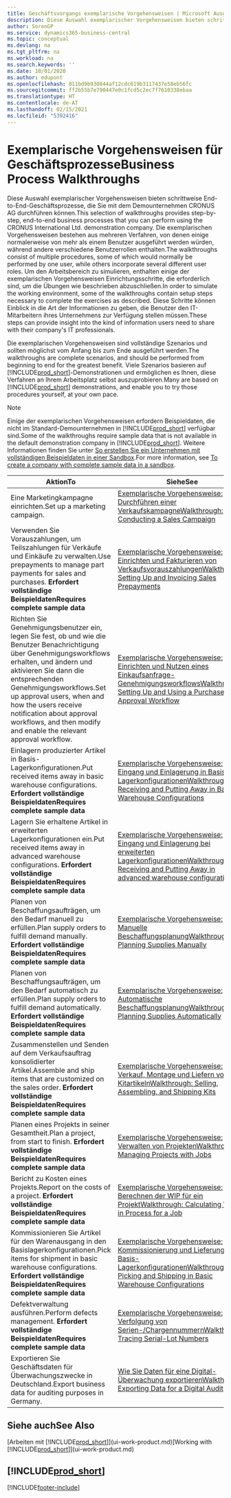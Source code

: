 ```yaml
---
title: Geschäftsvorgangs exemplarische Vorgehensweisen | Microsoft Ausgleich.
description: Diese Auswahl exemplarischer Vorgehensweisen bieten schrittweise End-to-End-Geschäftsprozesse, die Sie mit dem Demounternehmen CRONUS AG durchführen können.
author: SorenGP
ms.service: dynamics365-business-central
ms.topic: conceptual
ms.devlang: na
ms.tgt_pltfrm: na
ms.workload: na
ms.search.keywords: ''
ms.date: 10/01/2020
ms.author: edupont
ms.openlocfilehash: 011bd9b930844af12cdc619b3117437e58eb56fc
ms.sourcegitcommit: ff2b55b7e790447e0c1fcd5c2ec7f7610338ebaa
ms.translationtype: HT
ms.contentlocale: de-AT
ms.lasthandoff: 02/15/2021
ms.locfileid: "5392416"
---
```

# <a name="business-process-walkthroughs"></a><span data-ttu-id="a5c7b-103">Exemplarische Vorgehensweisen für Geschäftsprozesse</span><span class="sxs-lookup"><span data-stu-id="a5c7b-103">Business Process Walkthroughs</span></span>

<span data-ttu-id="a5c7b-104">Diese Auswahl exemplarischer Vorgehensweisen bieten schrittweise End-to-End-Geschäftsprozesse, die Sie mit dem Demounternehmen CRONUS AG durchführen können.</span><span class="sxs-lookup"><span data-stu-id="a5c7b-104">This selection of walkthroughs provides step-by-step, end-to-end business processes that you can perform using the CRONUS International Ltd. demonstration company.</span></span> <span data-ttu-id="a5c7b-105">Die exemplarischen Vorgehensweisen bestehen aus mehreren Verfahren, von denen einige normalerweise von mehr als einem Benutzer ausgeführt werden würden, während andere verschiedene Benutzerrollen enthalten.</span><span class="sxs-lookup"><span data-stu-id="a5c7b-105">The walkthroughs consist of multiple procedures, some of which would normally be performed by one user, while others incorporate several different user roles.</span></span> <span data-ttu-id="a5c7b-106">Um den Arbeitsbereich zu simulieren, enthalten einige der exemplarischen Vorgehensweisen Einrichtungsschritte, die erforderlich sind, um die Übungen wie beschrieben abzuschließen.</span><span class="sxs-lookup"><span data-stu-id="a5c7b-106">In order to simulate the working environment, some of the walkthroughs contain setup steps necessary to complete the exercises as described.</span></span> <span data-ttu-id="a5c7b-107">Diese Schritte können Einblick in die Art der Informationen zu geben, die Benutzer den IT-Mitarbeitern ihres Unternehmens zur Verfügung stellen müssen.</span><span class="sxs-lookup"><span data-stu-id="a5c7b-107">These steps can provide insight into the kind of information users need to share with their company's IT professionals.</span></span>  

 <span data-ttu-id="a5c7b-108">Die exemplarischen Vorgehensweisen sind vollständige Szenarios und sollten möglichst vom Anfang bis zum Ende ausgeführt werden.</span><span class="sxs-lookup"><span data-stu-id="a5c7b-108">The walkthroughs are complete scenarios, and should be performed from beginning to end for the greatest benefit.</span></span> <span data-ttu-id="a5c7b-109">Viele Szenarios basieren auf [!INCLUDE[prod_short](includes/prod_short.md)]-Demonstrationen und ermöglichen es Ihnen, diese Verfahren an Ihrem Arbeitsplatz selbst auszuprobieren.</span><span class="sxs-lookup"><span data-stu-id="a5c7b-109">Many are based on [!INCLUDE[prod_short](includes/prod_short.md)] demonstrations, and enable you to try those procedures yourself, at your own pace.</span></span>  

> [!NOTE]
> <span data-ttu-id="a5c7b-110">Einige der exemplarischen Vorgehensweisen erfordern Beispieldaten, die nicht im Standard-Demounternehmen in [!INCLUDE[prod_short](includes/prod_short.md)] verfügbar sind.</span><span class="sxs-lookup"><span data-stu-id="a5c7b-110">Some of the walkthroughs require sample data that is not available in the default demonstration company in [!INCLUDE[prod_short](includes/prod_short.md)].</span></span> <span data-ttu-id="a5c7b-111">Weitere Informationen finden Sie unter [So erstellen Sie ein Unternehmen mit vollständigen Beispieldaten in einer Sandbox](across-how-create-sandbox-environment.md#to-create-a-company-with-complete-sample-data-in-a-sandbox).</span><span class="sxs-lookup"><span data-stu-id="a5c7b-111">For more information, see [To create a company with complete sample data in a sandbox](across-how-create-sandbox-environment.md#to-create-a-company-with-complete-sample-data-in-a-sandbox).</span></span>

|<span data-ttu-id="a5c7b-112">Aktion</span><span class="sxs-lookup"><span data-stu-id="a5c7b-112">To</span></span>|<span data-ttu-id="a5c7b-113">Siehe</span><span class="sxs-lookup"><span data-stu-id="a5c7b-113">See</span></span>|  
|--------|---------|  
|<span data-ttu-id="a5c7b-114">Eine Marketingkampagne einrichten.</span><span class="sxs-lookup"><span data-stu-id="a5c7b-114">Set up a marketing campaign.</span></span>|[<span data-ttu-id="a5c7b-115">Exemplarische Vorgehensweise: Durchführen einer Verkaufskampagne</span><span class="sxs-lookup"><span data-stu-id="a5c7b-115">Walkthrough: Conducting a Sales Campaign</span></span>](walkthrough-conducting-a-sales-campaign.md)|  
|<span data-ttu-id="a5c7b-116">Verwenden Sie Vorauszahlungen, um Teilszahlungen für Verkäufe und Einkäufe zu verwalten.</span><span class="sxs-lookup"><span data-stu-id="a5c7b-116">Use prepayments to manage part payments for sales and purchases.</span></span> <span data-ttu-id="a5c7b-117">**Erfordert vollständige Beispieldaten**</span><span class="sxs-lookup"><span data-stu-id="a5c7b-117">**Requires complete sample data**</span></span> |[<span data-ttu-id="a5c7b-118">Exemplarische Vorgehensweise: Einrichten und Fakturieren von Verkaufsvorauszahlungen</span><span class="sxs-lookup"><span data-stu-id="a5c7b-118">Walkthrough: Setting Up and Invoicing Sales Prepayments</span></span>](walkthrough-setting-up-and-invoicing-sales-prepayments.md)|  
|<span data-ttu-id="a5c7b-119">Richten Sie Genehmigungsbenutzer ein, legen Sie fest, ob und wie die Benutzer Benachrichtigung über Genehmigungsworkflows erhalten, und ändern und aktivieren Sie dann die entsprechenden Genehmigungsworkflows.</span><span class="sxs-lookup"><span data-stu-id="a5c7b-119">Set up approval users, when and how the users receive notification about approval workflows, and then modify and enable the relevant approval workflow.</span></span>|[<span data-ttu-id="a5c7b-120">Exemplarische Vorgehensweise: Einrichten und Nutzen eines Einkaufsanfrage-Genehmigungsworkflows</span><span class="sxs-lookup"><span data-stu-id="a5c7b-120">Walkthrough: Setting Up and Using a Purchase Approval Workflow</span></span>](walkthrough-setting-up-and-using-a-purchase-approval-workflow.md)|  
|<span data-ttu-id="a5c7b-121">Einlagern produzierter Artikel in Basis-Lagerkonfigurationen.</span><span class="sxs-lookup"><span data-stu-id="a5c7b-121">Put received items away in basic warehouse configurations.</span></span> <span data-ttu-id="a5c7b-122">**Erfordert vollständige Beispieldaten**</span><span class="sxs-lookup"><span data-stu-id="a5c7b-122">**Requires complete sample data**</span></span>|[<span data-ttu-id="a5c7b-123">Exemplarische Vorgehensweise: Eingang und Einlagerung in Basis-Lagerkonfigurationen</span><span class="sxs-lookup"><span data-stu-id="a5c7b-123">Walkthrough: Receiving and Putting Away in Basic Warehouse Configurations</span></span>](walkthrough-receiving-and-putting-away-in-basic-warehousing.md)|  
|<span data-ttu-id="a5c7b-124">Lagern Sie erhaltene Artikel in erweiterten Lagerkonfigurationen ein.</span><span class="sxs-lookup"><span data-stu-id="a5c7b-124">Put received items away in advanced warehouse configurations.</span></span> <span data-ttu-id="a5c7b-125">**Erfordert vollständige Beispieldaten**</span><span class="sxs-lookup"><span data-stu-id="a5c7b-125">**Requires complete sample data**</span></span>|[<span data-ttu-id="a5c7b-126">Exemplarische Vorgehensweise: Eingang und Einlagerung bei erweiterten Lagerkonfigurationen</span><span class="sxs-lookup"><span data-stu-id="a5c7b-126">Walkthrough: Receiving and Putting Away in advanced warehouse configurations</span></span>](walkthrough-receiving-and-putting-away-in-advanced-warehousing.md)|  
|<span data-ttu-id="a5c7b-127">Planen von Beschaffungsaufträgen, um den Bedarf manuell zu erfüllen.</span><span class="sxs-lookup"><span data-stu-id="a5c7b-127">Plan supply orders to fulfill demand manually.</span></span> <span data-ttu-id="a5c7b-128">**Erfordert vollständige Beispieldaten**</span><span class="sxs-lookup"><span data-stu-id="a5c7b-128">**Requires complete sample data**</span></span>|[<span data-ttu-id="a5c7b-129">Exemplarische Vorgehensweise: Manuelle Beschaffungsplanung</span><span class="sxs-lookup"><span data-stu-id="a5c7b-129">Walkthrough: Planning Supplies Manually</span></span>](walkthrough-planning-supplies-manually.md)|  
|<span data-ttu-id="a5c7b-130">Planen von Beschaffungsaufträgen, um den Bedarf automatisch zu erfüllen.</span><span class="sxs-lookup"><span data-stu-id="a5c7b-130">Plan supply orders to fulfill demand automatically.</span></span> <span data-ttu-id="a5c7b-131">**Erfordert vollständige Beispieldaten**</span><span class="sxs-lookup"><span data-stu-id="a5c7b-131">**Requires complete sample data**</span></span>|[<span data-ttu-id="a5c7b-132">Exemplarische Vorgehensweise: Automatische Beschaffungsplanung</span><span class="sxs-lookup"><span data-stu-id="a5c7b-132">Walkthrough: Planning Supplies Automatically</span></span>](walkthrough-planning-supplies-automatically.md)|  
|<span data-ttu-id="a5c7b-133">Zusammenstellen und Senden auf dem Verkaufsauftrag konsolidierter Artikel.</span><span class="sxs-lookup"><span data-stu-id="a5c7b-133">Assemble and ship items that are customized on the sales order.</span></span> <span data-ttu-id="a5c7b-134">**Erfordert vollständige Beispieldaten**</span><span class="sxs-lookup"><span data-stu-id="a5c7b-134">**Requires complete sample data**</span></span>|[<span data-ttu-id="a5c7b-135">Exemplarische Vorgehensweise: Verkauf, Montage und Liefern von Kitartikeln</span><span class="sxs-lookup"><span data-stu-id="a5c7b-135">Walkthrough: Selling, Assembling, and Shipping Kits</span></span>](walkthrough-selling-assembling-and-shipping-kits.md)|  
|<span data-ttu-id="a5c7b-136">Planen eines Projekts in seiner Gesamtheit.</span><span class="sxs-lookup"><span data-stu-id="a5c7b-136">Plan a project, from start to finish.</span></span> <span data-ttu-id="a5c7b-137">**Erfordert vollständige Beispieldaten**</span><span class="sxs-lookup"><span data-stu-id="a5c7b-137">**Requires complete sample data**</span></span>|[<span data-ttu-id="a5c7b-138">Exemplarische Vorgehensweise: Verwalten von Projekten</span><span class="sxs-lookup"><span data-stu-id="a5c7b-138">Walkthrough: Managing Projects with Jobs</span></span>](walkthrough-managing-projects-with-jobs.md)|  
|<span data-ttu-id="a5c7b-139">Bericht zu Kosten eines Projekts.</span><span class="sxs-lookup"><span data-stu-id="a5c7b-139">Report on the costs of a project.</span></span> <span data-ttu-id="a5c7b-140">**Erfordert vollständige Beispieldaten**</span><span class="sxs-lookup"><span data-stu-id="a5c7b-140">**Requires complete sample data**</span></span>|[<span data-ttu-id="a5c7b-141">Exemplarische Vorgehensweise: Berechnen der WIP für ein Projekt</span><span class="sxs-lookup"><span data-stu-id="a5c7b-141">Walkthrough: Calculating Work in Process for a Job</span></span>](walkthrough-calculating-work-in-process-for-a-job.md)|  
|<span data-ttu-id="a5c7b-142">Kommissionieren Sie Artikel für den Warenausgang in den Basislagerkonfigurationen.</span><span class="sxs-lookup"><span data-stu-id="a5c7b-142">Pick items for shipment in basic warehouse configurations.</span></span> <span data-ttu-id="a5c7b-143">**Erfordert vollständige Beispieldaten**</span><span class="sxs-lookup"><span data-stu-id="a5c7b-143">**Requires complete sample data**</span></span>|[<span data-ttu-id="a5c7b-144">Exemplarische Vorgehensweise: Kommissionierung und Lieferung in Basis-Lagerkonfigurationen</span><span class="sxs-lookup"><span data-stu-id="a5c7b-144">Walkthrough: Picking and Shipping in Basic Warehouse Configurations</span></span>](walkthrough-picking-and-shipping-in-basic-warehousing.md)|  
|<span data-ttu-id="a5c7b-145">Defektverwaltung ausführen.</span><span class="sxs-lookup"><span data-stu-id="a5c7b-145">Perform defects management.</span></span> <span data-ttu-id="a5c7b-146">**Erfordert vollständige Beispieldaten**</span><span class="sxs-lookup"><span data-stu-id="a5c7b-146">**Requires complete sample data**</span></span>|[<span data-ttu-id="a5c7b-147">Exemplarische Vorgehensweise: Verfolgung von Serien-/Chargennummern</span><span class="sxs-lookup"><span data-stu-id="a5c7b-147">Walkthrough: Tracing Serial-Lot Numbers</span></span>](walkthrough-tracing-serial-lot-numbers.md)|
|<span data-ttu-id="a5c7b-148">Exportieren Sie Geschäftsdaten für Überwachungszwecke in Deutschland.</span><span class="sxs-lookup"><span data-stu-id="a5c7b-148">Export business data for auditing purposes in Germany.</span></span>|[<span data-ttu-id="a5c7b-149">Wie Sie Daten für eine Digital-Überwachung exportieren</span><span class="sxs-lookup"><span data-stu-id="a5c7b-149">Walkthrough: Exporting Data for a Digital Audit</span></span>](LocalFunctionality/Germany/walkthrough-exporting-data-for-a-digital-audit.md)|

## <a name="see-also"></a><span data-ttu-id="a5c7b-150">Siehe auch</span><span class="sxs-lookup"><span data-stu-id="a5c7b-150">See Also</span></span>

<span data-ttu-id="a5c7b-151">[Arbeiten mit [!INCLUDE[prod_short](includes/prod_short.md)]](ui-work-product.md)</span><span class="sxs-lookup"><span data-stu-id="a5c7b-151">[Working with [!INCLUDE[prod_short](includes/prod_short.md)]](ui-work-product.md)</span></span>  

## [!INCLUDE[prod_short](includes/free_trial_md.md)]  


[!INCLUDE[footer-include](includes/footer-banner.md)]